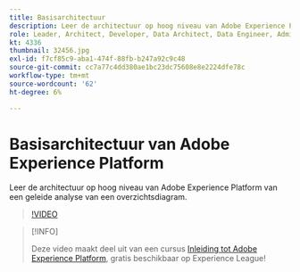 ```yaml
---
title: Basisarchitectuur
description: Leer de architectuur op hoog niveau van Adobe Experience Platform van een geleide analyse van een overzichtsdiagram.
role: Leader, Architect, Developer, Data Architect, Data Engineer, Admin, User
kt: 4336
thumbnail: 32456.jpg
exl-id: f7cf85c9-aba1-474f-88fb-b247a92c9c48
source-git-commit: cc7a77c4dd380ae1bc23dc75608e8e2224dfe78c
workflow-type: tm+mt
source-wordcount: '62'
ht-degree: 6%

---
```


# Basisarchitectuur van Adobe Experience Platform

Leer de architectuur op hoog niveau van Adobe Experience Platform van een geleide analyse van een overzichtsdiagram.

>[!VIDEO](https://video.tv.adobe.com/v/32456?quality=12&learn=on)

>[!INFO]
>
> Deze video maakt deel uit van een cursus [Inleiding tot Adobe Experience Platform](https://experienceleague.adobe.com/?recommended=ExperiencePlatform-U-1-2020.1), gratis beschikbaar op Experience League!


